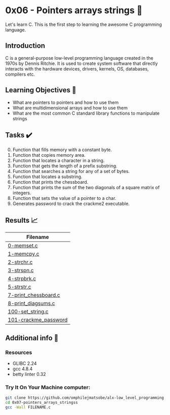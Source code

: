 # 0x06 - Pointers arrays strings 📝

Let's learn C. This is the first step to learning the awesome C programming language.

## Introduction

C is a general-purpose low-level programming language created in the 1970s by Dennis Ritchie.
It is used to create system software that directly interacts with the hardware devices, drivers, kernels, OS, databases, compilers etc.

## Learning Objectives :bookmark_tabs:

* What are pointers to pointers and how to use them
* What are multidimensional arrays and how to use them
* What are the most common C standard library functions to manipulate strings
  
## Tasks :heavy_check_mark:

0. Function that fills memory with a constant byte.
1. Function that copies memory area.
2. Function that locates a character in a string.
3. Function that gets the length of a prefix substring.
4. Function that searches a string for any of a set of bytes.
5. Function that locates a substring.
6. Function that prints the chessboard.
7. Function that prints the sum of the two diagonals of a square matrix of integers.
8. Function that sets the value of a pointer to a char.
9. Generates password to crack the crackme2 executable.

## Results :chart_with_upwards_trend:

| Filename |
| ------ |
| [0-memset.c](https://github.com/omphilejmatsobe/alx-low_level_programming/blob/master/0x07-pointers_arrays_strings/0-memset.c)|
| [1-memcpy.c](https://github.com/omphilejmatsobe/alx-low_level_programming/blob/master/0x07-pointers_arrays_strings/1-memcpy.c)|
| [2-strchr.c](https://github.com/omphilejmatsobe/alx-low_level_programming/blob/master/0x07-pointers_arrays_strings/2-strchr.c)|
| [3-strspn.c](https://github.com/omphilejmatsobe/alx-low_level_programming/blob/master/0x07-pointers_arrays_strings/3-strspn.c)|
| [4-strpbrk.c](https://github.com/omphilejmatsobe/alx-low_level_programming/blob/master/0x07-pointers_arrays_strings/4-strpbrk.c)|
| [5-strstr.c](https://github.com/omphilejmatsobe/alx-low_level_programming/blob/master/0x07-pointers_arrays_strings/5-strstr.c)|
| [7-print_chessboard.c](https://github.com/omphilejmatsobe/alx-low_level_programming/blob/master/0x07-pointers_arrays_strings/7-print_chessboard.c)|
| [8-print_diagsums.c](https://github.com/omphilejmatsobe/alx-low_level_programming/blob/master/0x07-pointers_arrays_strings/8-print_diagsums.c)|
| [100-set_string.c](https://github.com/omphilejmatsobe/alx-low_level_programming/blob/master/0x07-pointers_arrays_strings/100-set_string.c)|
| [101-crackme_password](https://github.com/omphilejmatsobe/alx-low_level_programming/blob/master/0x07-pointers_arrays_strings/101-crackme_password)|
## Additional info :construction:
### Resources

- GLIBC 2.24
- gcc 4.8.4
- betty linter 0.32


### Try It On Your Machine computer:	
```bash
git clone https://github.com/omphilejmatsobe/alx-low_level_programming.git
cd 0x07-pointers_arrays_stringss
gcc -Wall FILENAME.c
```
